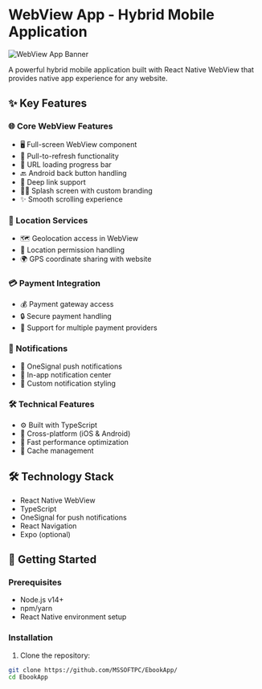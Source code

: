 # WebView App - Hybrid Mobile Application

![WebView App Banner](https://via.placeholder.com/800x200.png?text=WebView+App)

A powerful hybrid mobile application built with React Native WebView that provides native app experience for any website.

## ✨ Key Features

### 🌐 Core WebView Features
- 🖥️ Full-screen WebView component
- 🔄 Pull-to-refresh functionality
- 🚦 URL loading progress bar
- 🔙 Android back button handling
- 🔗 Deep link support
- 🏃‍♂️ Splash screen with custom branding
- ✨ Smooth scrolling experience

### 📍 Location Services
- 🗺️ Geolocation access in WebView
- 🔐 Location permission handling
- 🌍 GPS coordinate sharing with website

### 💳 Payment Integration
- 💰 Payment gateway access
- 🔒 Secure payment handling
- 🛒 Support for multiple payment providers

### 🔔 Notifications
- 🔔 OneSignal push notifications
- 📢 In-app notification center
- 🎨 Custom notification styling

### 🛠️ Technical Features
- ⚙️ Built with TypeScript
- 📱 Cross-platform (iOS & Android)
- 🚀 Fast performance optimization
- 🔄 Cache management

## 🛠️ Technology Stack
- React Native WebView
- TypeScript
- OneSignal for push notifications
- React Navigation
- Expo (optional)

## 🚀 Getting Started

### Prerequisites
- Node.js v14+
- npm/yarn
- React Native environment setup

### Installation
1. Clone the repository:
```bash
git clone https://github.com/MSSOFTPC/EbookApp/
cd EbookApp
